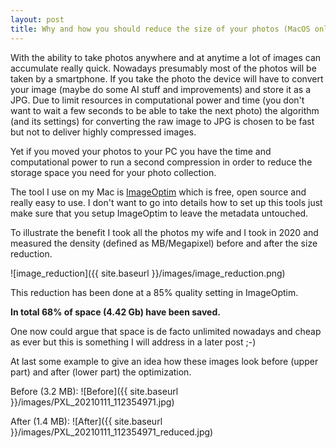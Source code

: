 ```yaml
---
layout: post
title: Why and how you should reduce the size of your photos (MacOS only).
---
```


With the ability to take photos anywhere and at anytime a lot of images can accumulate really quick. Nowadays presumably most of the photos will be taken by a smartphone. If you take the photo the device will have to convert your image (maybe do some AI stuff and improvements) and store it as a JPG.
Due to limit resources in computational power and time (you don't want to wait a few seconds to be able to  take the next photo) the algorithm (and its settings) for converting the raw image to JPG is chosen to be fast but not to deliver highly compressed images.

Yet if you moved your photos to your PC you have the time and computational power to run a second compression in order to reduce the storage space you need for your photo collection.

The tool I use on my Mac is [ImageOptim](https://github.com/ImageOptim/ImageOptim) which is free, open source and really easy to use.
I don't want to go into details how to set up this tools just make sure that you setup ImageOptim to leave the metadata untouched.

To illustrate the benefit I took all the photos my wife and I took in 2020 and measured the density (defined as MB/Megapixel) before and after the size reduction.

![image_reduction]({{ site.baseurl }}/images/image_reduction.png)

This reduction has been done at a 85% quality setting in ImageOptim.

**In total 68% of space (4.42 Gb) have been saved.**

One now could argue that space is de facto unlimited nowadays and cheap as ever but this is something I will address in a later post ;-)

At last some example to give an idea how these images look before (upper part) and after (lower part) the optimization.

Before (3.2 MB):
![Before]({{ site.baseurl }}/images/PXL_20210111_112354971.jpg)

After (1.4 MB):
![After]({{ site.baseurl }}/images/PXL_20210111_112354971_reduced.jpg)

